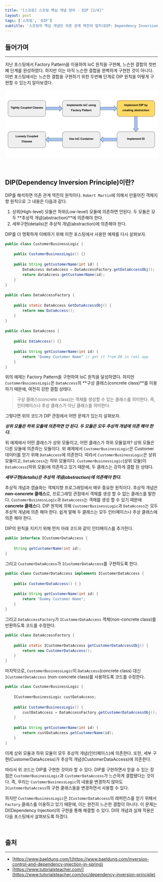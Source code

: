 ```yaml
---
title: "[스프링] 스프링 핵심 개념 정리 - DIP [2/4]"
layout: post
tags: ['스프링', 'DIP']
subtitle: '스프링의 핵심 개념인 의존 관계 역전의 법칙(DIP: Dependency Inversion Principle)을 학습한다.'
---
```


## 들어가며
---
지난 포스팅에서 Factory Pattern을 이용하여 IoC 원칙을 구현해, 느슨한 결합의 첫번째 단계를 완성하였다. 하지만 이는 아직 느슨한 결합을 완벽하게 구현한 것이 아니다. 이번 포스팅에서는 느슨한 결합을 구현하기 위한 두번째 단계로 DIP 원칙을 어떻게 구현할 수 있는지 알아보겠다.

![get-loosely-coupled-class](/images/spring-dip-1.png)

&nbsp;
## DIP(Dependency Inversion Principle)이란?
DIP를 해석하면 의존 관계 역전의 원칙이다. `Robert Martin`에 의해서 만들어진 객체지향 원칙으로 그 내용은 다음과 같다.

1. 상위(High-level) 모듈은 하위(Low-level) 모듈에 의존하면 안된다. 두 모듈은 모두 **추상적 개념(abstraction)**에 의존해야 한다.
2. 세부구현(details)은 추상적 개념(abstraction)에 의존해야 한다.

DIP를 더 명확하게 이해하기 위해 이전 포스팅에서 사용한 예제를 다시 살펴보자.

```java
public class CustomerBusinessLogic {
    
    public CustomerBusinessLogic() {}

    public String getCustomerName(int id) {
        DataAccess dataAccess = DataAccessFactory.getDataAccessObj();
        return dataAccess.getCustomerName(id);
    }
}

public class DataAccessFactory {

    public static DataAccess GetDataAccessObj() {
        return new DataAccess();
    }
}

public class DataAccess {
    
    public DataAccess() {}

    public String getCustomerName(int id) {
        return "Dummy Customer Name" // get it from DB in real app
    }
}
```

위의 예제는 Factory Pattern을 구현하여 IoC 원칙을 달성하였다. 하지만 `CustomerBusinessLogic`은 `DataAccess`의 **구상 클래스(concrete class)**를 이용하기 때문에, 여전히 강한 결합 상태다.

> 구상 클래스(concrete class)는 객체를 생성할 수 있는 클래스를 의미한다. 즉, 인터페이스나 추상 클래스가 아닌 클래스를 의미한다.

그렇다면 위의 코드가 DIP 관점에서 어떤 문제가 있는지 살펴보자.

***상위 모듈은 하위 모듈에 의존하면 안 된다. 두 모듈은 모두 추상적 개념에 의존 해야 한다.***

위 예제에서 어떤 클래스가 상위 모듈이고, 어떤 클래스가 하위 모듈일까? 상위 모듈은 다른 모듈에 의존하는 모듈이다. 위 예제에서 `CustomerBusinessLogic`은 Customer 데이터를 얻기 위해 `DataAccess`에 의존한다. 따라서 `CustomerBusinessLogic`은 상위 모듈이고, `DataAccess`는 하위 모듈이다. `CustomerBusinessLogic`(상위 모듈)이 `DataAccess`(하위 모듈)에 의존하고 있기 때문에, 두 클래스는 강하게 결합 된 상태다.

***세부구현(details)은 추상적 개념(abstraction)에 의존해야 한다.*** 

추상적 개념과 캡슐화는 객체지향 프로그래밍에서 매우 중요한 원칙이다. 추상적 개념은 **non-concrete 클래스**로, 프로그래밍 관점에서 객체를 생성 할 수 없는 클래스를 말한다. `CustomerBusinessLogic`과 `DataAccess`는 객체를 생성 할 수 있기 때문에 **concrete 클래스**다. DIP 원칙에 의해 `CustomerBusinessLogic`과 `DataAccess`는 모두 추상적 개념에 의존 해야 한다. 쉽게 말해 두 클래스는 모두 인터페이스나 추상 클래스에 의존 해야 한다.

DIP의 원칙을 지키기 위해 먼저 아래 코드와 같이 인터페이스를 추가한다.

```java
public interface ICustomerDataAccess {

    String getCustomerName(int id);
}
```

그리고 `CustomerDataAccess`가 `ICustomerDataAccess`를 구현하도록 한다.

```java
public class CustomerDataAccess implements ICustomerDataAccess {
    
    public CustomerDataAccess() { }

    public String getCustomerName(int id) {
        return "Dummy Customer Name";
    }
}
```

그리고 `DataAccessFactory`가 `ICustomerDataAccess` 객체(non-concrete class)를 반환하도록 코드를 수정한다.

```java
public class DataAccessFactory {

    public static ICustomerDataAccess getCustomerDataAccessObj() {
        return new CustomerDataAccess();
    }
}
```

마지막으로, `CustomerBusinessLogic`이 `DataAccess`(concrete class) 대신 `ICustomerDataAccess` (non-concrete class)를 사용하도록 코드를 수정한다.

```java
public class CustomerBusinessLogic {

    ICustomerBusinessLogic custDataAccess;

    public CustomerBusinessLogic() {
        custDataAccess = DataAccessFactory.getCustomerDataAccessObj();
    }

    public String getCustomerName(int id) {
        return custDataAccess.getCustomerName(id);
    }
}
```

이제 상위 모듈과 하위 모듈이 모두 추상적 개념(인터페이스)에 의존한다. 또한, 세부 구현(CustomerDataAccess)가 추상적 개념(ICustomerDataAccess)에 의존한다.

따라서 위 코드는 DIP를 구현한 것이라 할 수 있다. DIP를 구현하면서 얻을 수 있는 장점은 `CustomerBusinessLogic`과 `CustomerDataAccess`가 느슨하게 결합됐다는 것이다. 즉, 우리는 `CustomerBusinessLogic`의 내용을 변경하지 않아도 `ICustomerDataAccess`의 구현 클래스들을 변경하면서 사용할 수 있다.

하지만 `CustomerBusinessLogic`은 `ICustomerDataAccess`의 레퍼런스를 얻기 위해서 `Factory` 클래스를 이용하고 있기 때문에, 이는 완전히 느슨한 결합이 아니다. 이 문제는 DI(Dependency Injection)의 구현을 통해 해결할 수 있다. DI의 개념과 실제 적용은 다음 포스팅에서 살펴보도록 하겠다.


&nbsp;
## 출처
---
- [https://www.baeldung.com/](https://www.baeldung.com/inversion-control-and-dependency-injection-in-spring)
- [https://www.tutorialsteacher.com/](https://www.tutorialsteacher.com/ioc/dependency-inversion-principle)
